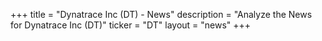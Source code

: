 +++
title = "Dynatrace Inc (DT) - News"
description = "Analyze the News for Dynatrace Inc (DT)"
ticker = "DT"
layout = "news"
+++

